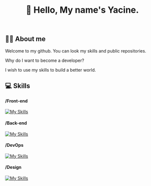 <h1 align="center">👋 Hello, My name's Yacine.</h1></br>

<h2>👨‍💻 About me</h2>
<p>Welcome to my github. You can look my skills and public repositories.</p>
<p>Why do I want to become a developer?</p>
<p>I wish to use my skills to build a better world.</p>

<h2>💻 Skills</h2>

<h4>/Front-end</h4>

[![My Skills](https://skillicons.dev/icons?i=js,html,css,react,angular,bootstrap,tailwind&theme=light)](https://skillicons.dev)

<h4>/Back-end</h4>

[![My Skills](https://skillicons.dev/icons?i=php,symfony,laravel,java,spring,hibernate,postgres,mysql&theme=light)](https://skillicons.dev)</br>

<h4>/DevOps</h4>

[![My Skills](https://skillicons.dev/icons?i=docker,github,git&theme=light)](https://skillicons.dev)</br>

<h4>/Design</h4>

[![My Skills](https://skillicons.dev/icons?i=figma&theme=light)](https://skillicons.dev)</br>


